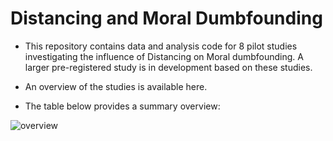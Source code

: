 # Distancing and Moral Dumbfounding

- This repository contains data and analysis code for 8 pilot studies investigating the influence of Distancing on Moral dumbfounding. A larger pre-registered study is in development based on these studies.

- An overview of the studies is available here.

- The table below provides a summary overview:

![overview]("resources/img/summary_figure.png")
